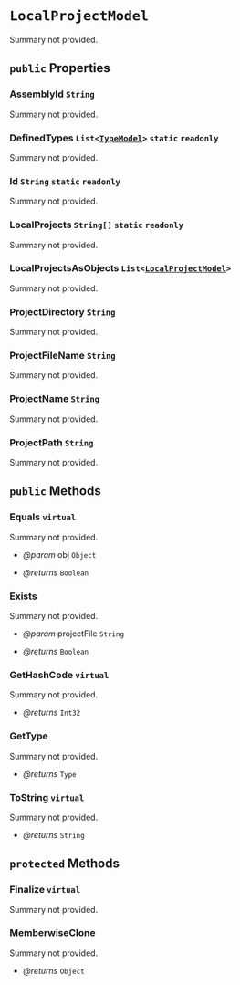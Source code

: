 # <code><span title="undefined">LocalProjectModel</span></code>

Summary not provided.

## `public` Properties

### AssemblyId <code><span title="undefined">String</span></code>

Summary not provided.

### DefinedTypes <code><span title="undefined">List</span><<a href="Language\TypeModel.md">TypeModel</a>></code> `static` `readonly`

Summary not provided.

### Id <code><span title="undefined">String</span></code> `static` `readonly`

Summary not provided.

### LocalProjects <code><span title="undefined">String[]</span></code> `static` `readonly`

Summary not provided.

### LocalProjectsAsObjects <code><span title="undefined">List</span><<a href="LocalProjectModel.md">LocalProjectModel</a>></code>

Summary not provided.

### ProjectDirectory <code><span title="undefined">String</span></code>

Summary not provided.

### ProjectFileName <code><span title="undefined">String</span></code>

Summary not provided.

### ProjectName <code><span title="undefined">String</span></code>

Summary not provided.

### ProjectPath <code><span title="undefined">String</span></code>

Summary not provided.



## `public` Methods

### Equals `virtual`

Summary not provided.

- *@param* obj <code><span title="undefined">Object</span></code>

- *@returns* <code><span title="undefined">Boolean</span></code>

### Exists

Summary not provided.

- *@param* projectFile <code><span title="undefined">String</span></code>

- *@returns* <code><span title="undefined">Boolean</span></code>

### GetHashCode `virtual`

Summary not provided.

- *@returns* <code><span title="undefined">Int32</span></code>

### GetType

Summary not provided.

- *@returns* <code><span title="undefined">Type</span></code>

### ToString `virtual`

Summary not provided.

- *@returns* <code><span title="undefined">String</span></code>

## `protected` Methods

### Finalize `virtual`

Summary not provided.



### MemberwiseClone

Summary not provided.

- *@returns* <code><span title="undefined">Object</span></code>